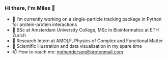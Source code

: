 ### Hi there, I'm Miles 👋

- 🔬 I’m currently working on a single-particle tracking package in Python for protein-protein interactions
- 🧬 BSc at Amsterdam University College, MSc in Bioinformatics at ETH Zurich 
- 🥼 Research Intern at AMOLF, Physics of Complex and Functional Matter
- 🎨 Scientific illustration and data visualization in my spare time
- 📫 How to reach me: mdhenderson@protonmail.com
